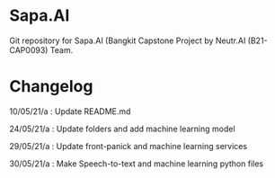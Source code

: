 # Sapa.AI
Git repository for Sapa.AI (Bangkit Capstone Project by Neutr.AI (B21-CAP0093) Team.

# Changelog
10/05/21/a : Update README.md

24/05/21/a : Update folders and add machine learning model

29/05/21/a : Update front-panick and machine learning services

30/05/21/a : Make Speech-to-text and machine learning python files